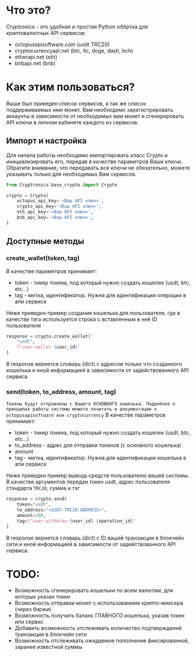 # Что это?
Cryptronics - это удобная и простая Python обёртка для криптовалютных API сервисов:
- octopusapisoftware.com (usdt TRC20)
- cryptocurrencyapi.net (btc, ltc, doge, dash, bch)
- etherapi.net (eth)
- bnbapi.net (bnb)

# Как этим пользоваться?
Выше был приведен список сервисов, а так же список поддерживаемых ими монет.
Вам необходимо зарегистрировать аккаунты в зависимости от необходимых вам монет и сгенерировать API ключи в личном кабинете каждого из сервисов.

## Импорт и настройка
Для начала работы необходимо импортировать класс Crypto и инициализировать его, передав в качестве параметров Ваши ключи. Обратите внимание, что передавать все ключи не обязательно, можете указывать только для необходимых Вам сервисов.
``` python
from Cryptronics.base_crypto import Crypto

crypto = Crypto(
    octopus_api_key='<Ваш API ключ>',
    crypto_api_key='<Ваш API ключ>',
    eth_api_key='<Ваш API ключ>',
    bnb_api_key='<Ваш API ключ>',
)
```
## Доступные методы
### create_wallet(token, tag)
В качестве параметров принимает:
- token - тикер токена, под который нужно создать кошелек (usdt, btc, etc...)
- tag - метка, идентификатор. Нужна для идентификации операции в апи сервисе

Ниже приведен пример создания кошелька для пользователя, где в качестве тэга используется строка с вставленным в неё ID пользователя
``` python
response = crypto.create_wallet(
    "usdt",
    f"user-wallet-{user_id}"
)
```
В response вернется словарь (dict) с адресом только что созданного кошелька и иной информацией в зависимости от задействованного API сервиса

### send(token, to_address, amount, tag)
`Токены будут отправлены с Вашего ОСНОВНОГО кошелька. Подробнее о принципах работы системы можете почитать в документации к octopusapisoftware или cryptocurrency`
В качестве параметров принимает:
- token - тикер токена, под который нужно создать кошелек (usdt, btc, etc...)
- to_address - адрес для отправки токенов (с основного кошелька)
- amount
- tag - метка, идентификатор. Нужна для идентификации кошелька в апи сервисе

Ниже приведен пример вывода средств пользователю вашей системы. В качестве аргументов передан токен usdt, адрес пользователя стандарта `TRC20`, сумма и тэг 
``` python
response = crypto.send(
    token="usdt",
    to_address="<USDT-TRC20-ADDRESS>",
    amount=200,
    tag=f"user-withdraw-{user_id}-{operation_id}"
)
```
В response вернется словарь (dict) с ID вашей транзакции в блокчейн сети и иной информацией в зависимости от задействованного API сервиса.

# TODO:
- Возможность сгенерировать кошельки по всем валютам, для которых указан токен
- Возможность отправки монет с использованием крипто-миксера (через биржи)
- Возможность получить баланс ГЛАВНОГО кошелька, указав токен или сервис 
- Добавить возможность отслеживать количество подтверждений транзакции в блокчейн сети
- Возможность отслеживать ожидаемое пополнение фиксированной, заранее известной суммы